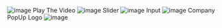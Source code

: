 ![image](https://github.com/debjitdey1/Sundown-Studio/assets/121121842/cf25fcc3-928b-487d-aa3c-a40a2b80241b)
Play The Video
![image](https://github.com/debjitdey1/Sundown-Studio/assets/121121842/b2ec4511-b0fb-4911-bd5b-9f77adc070af)
Slider
![image](https://github.com/debjitdey1/Sundown-Studio/assets/121121842/9bf08cbe-ddcb-42c9-aeed-632d4d583af3)
Input
![image](https://github.com/debjitdey1/Sundown-Studio/assets/121121842/b9b52eac-e327-4e39-bd85-1adc2ff2d891)
Company PopUp Logo
![image](https://github.com/debjitdey1/Sundown-Studio/assets/121121842/57c1e026-bae9-4620-831d-bc2705e0d1bd)
